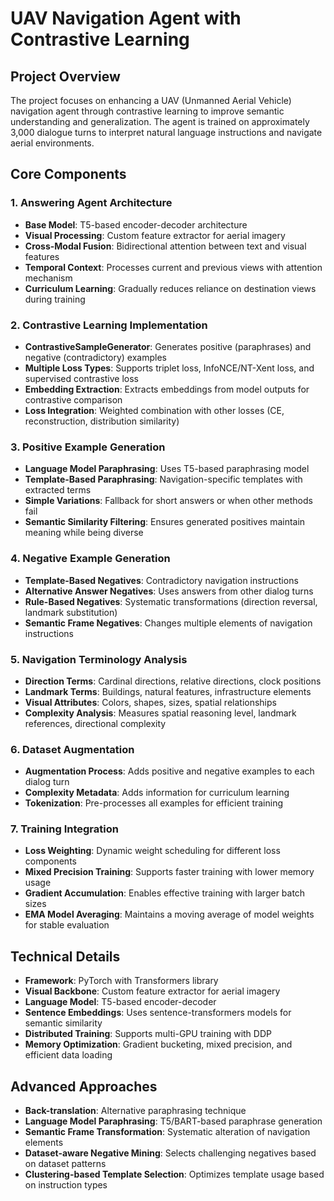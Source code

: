 # UAV Navigation Agent with Contrastive Learning

## Project Overview
The project focuses on enhancing a UAV (Unmanned Aerial Vehicle) navigation agent through contrastive learning to improve semantic understanding and generalization. The agent is trained on approximately 3,000 dialogue turns to interpret natural language instructions and navigate aerial environments.

## Core Components

### 1. Answering Agent Architecture
- **Base Model**: T5-based encoder-decoder architecture
- **Visual Processing**: Custom feature extractor for aerial imagery
- **Cross-Modal Fusion**: Bidirectional attention between text and visual features
- **Temporal Context**: Processes current and previous views with attention mechanism
- **Curriculum Learning**: Gradually reduces reliance on destination views during training

### 2. Contrastive Learning Implementation
- **ContrastiveSampleGenerator**: Generates positive (paraphrases) and negative (contradictory) examples
- **Multiple Loss Types**: Supports triplet loss, InfoNCE/NT-Xent loss, and supervised contrastive loss
- **Embedding Extraction**: Extracts embeddings from model outputs for contrastive comparison
- **Loss Integration**: Weighted combination with other losses (CE, reconstruction, distribution similarity)

### 3. Positive Example Generation
- **Language Model Paraphrasing**: Uses T5-based paraphrasing model
- **Template-Based Paraphrasing**: Navigation-specific templates with extracted terms
- **Simple Variations**: Fallback for short answers or when other methods fail
- **Semantic Similarity Filtering**: Ensures generated positives maintain meaning while being diverse

### 4. Negative Example Generation
- **Template-Based Negatives**: Contradictory navigation instructions
- **Alternative Answer Negatives**: Uses answers from other dialog turns
- **Rule-Based Negatives**: Systematic transformations (direction reversal, landmark substitution)
- **Semantic Frame Negatives**: Changes multiple elements of navigation instructions

### 5. Navigation Terminology Analysis
- **Direction Terms**: Cardinal directions, relative directions, clock positions
- **Landmark Terms**: Buildings, natural features, infrastructure elements
- **Visual Attributes**: Colors, shapes, sizes, spatial relationships
- **Complexity Analysis**: Measures spatial reasoning level, landmark references, directional complexity

### 6. Dataset Augmentation
- **Augmentation Process**: Adds positive and negative examples to each dialog turn
- **Complexity Metadata**: Adds information for curriculum learning
- **Tokenization**: Pre-processes all examples for efficient training

### 7. Training Integration
- **Loss Weighting**: Dynamic weight scheduling for different loss components
- **Mixed Precision Training**: Supports faster training with lower memory usage
- **Gradient Accumulation**: Enables effective training with larger batch sizes
- **EMA Model Averaging**: Maintains a moving average of model weights for stable evaluation

## Technical Details
- **Framework**: PyTorch with Transformers library
- **Visual Backbone**: Custom feature extractor for aerial imagery
- **Language Model**: T5-based encoder-decoder
- **Sentence Embeddings**: Uses sentence-transformers models for semantic similarity
- **Distributed Training**: Supports multi-GPU training with DDP
- **Memory Optimization**: Gradient bucketing, mixed precision, and efficient data loading

## Advanced Approaches
- **Back-translation**: Alternative paraphrasing technique
- **Language Model Paraphrasing**: T5/BART-based paraphrase generation
- **Semantic Frame Transformation**: Systematic alteration of navigation elements
- **Dataset-aware Negative Mining**: Selects challenging negatives based on dataset patterns
- **Clustering-based Template Selection**: Optimizes template usage based on instruction types 